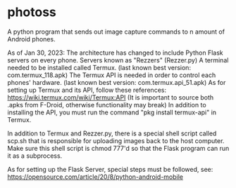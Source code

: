 # photoss
A python program that sends out image capture commands to n amount of Android phones.

As of Jan 30, 2023: The architecture has changed to include Python Flask servers on every phone.
Servers known as "Rezzers" (Rezzer.py)
A terminal needed to be installed called Termux. (last known best version: com.termux_118.apk)
The Termux API is needed in order to control each phones' hardware. (last known best version: com.termux.api_51.apk)
As for setting up Termux and its API, follow these references:
https://wiki.termux.com/wiki/Termux:API
(It is important to source both .apks from F-Droid, otherwise functionality may break)
In addition to installing the API, you must run the command "pkg install termux-api" in Termux.

In addition to Termux and Rezzer.py, there is a special shell script called scp.sh that is responsible for uploading images
back to the host computer. Make sure this shell script is chmod 777'd so that the Flask program can run it as a subprocess.

As for setting up the Flask Server, special steps must be followed, see:
https://opensource.com/article/20/8/python-android-mobile
